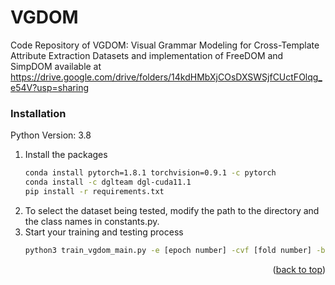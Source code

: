 # VGDOM
Code Repository of VGDOM: Visual Grammar Modeling for Cross-Template Attribute Extraction
Datasets and implementation of FreeDOM and SimpDOM available at https://drive.google.com/drive/folders/14kdHMbXjCOsDXSWSjfCUctFOlqg_e54V?usp=sharing
### Installation
Python Version: 3.8

1. Install the packages
   ```sh
   conda install pytorch=1.8.1 torchvision=0.9.1 -c pytorch
   conda install -c dglteam dgl-cuda11.1
   pip install -r requirements.txt
   ```
2. To select the dataset being tested, modify the path to the directory and the class names in constants.py. 
3. Start your training and testing process
   ```sh
   python3 train_vgdom_main.py -e [epoch number] -cvf [fold number] -bs [batch_size]
   ```

<p align="right">(<a href="#top">back to top</a>)</p>


